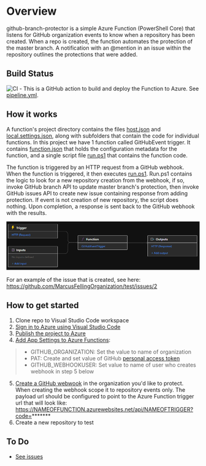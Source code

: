# Overview

github-branch-protector is a simple Azure Function (PowerShell Core) that listens for GitHub organization events to know when a repository has been created. When a repo is created, the function automates the protection of the master branch. A notification with an @mention in an issue within the repository outlines the protections that were added.

## Build Status
![CI](https://github.com/MarcusFellingOrganization/github-branch-protector/workflows/github-branch-protector/badge.svg) - This is a GitHub action to build and deploy the Function to Azure. See [pipeline.yml](https://github.com/MarcusFellingOrganization/github-branch-protector/blob/master/.github/workflows/pipeline.yml).

## How it works
A function's project directory contains the files [host.json](https://docs.microsoft.com/en-us/azure/azure-functions/functions-host-json) and [local.settings.json](https://docs.microsoft.com/en-us/azure/azure-functions/functions-run-local?tabs=windows%2Ccsharp%2Cbash#local-settings-file), along with subfolders that contain the code for individual functions. In this project we have 1 function called GitHubEvent trigger. It contains [function.json](https://github.com/MarcusFellingOrganization/github-branch-protector/blob/master/GitHubEventTrigger/function.json) that holds the configuration metadata for the function, and a single script file [run.ps1](https://github.com/MarcusFellingOrganization/github-branch-protector/blob/master/GitHubEventTrigger/run.ps1) that contains the function code.

The function is triggered by an HTTP request from a GitHub webhook. When the function is triggered, it then executes [run.ps1](https://github.com/MarcusFellingOrganization/github-branch-protector/blob/master/GitHubEventTrigger/run.ps1). Run.ps1 contains the logic to look for a new repository creation from the webhook, if so, invoke GitHub branch API to update master branch's protection, then invoke GitHub issues API to create new issue containing response from adding protection. If event is not creation of new repository, the script does nothing.  Upon completion, a response is sent back to the GitHub webhook with the results.

![AzureFunctionDiagram.PNG](/docs/images/AzureFunctionDiagram.PNG)

For an example of the issue that is created, see here: https://github.com/MarcusFellingOrganization/test/issues/2

## How to get started
1. Clone repo to Visual Studio Code workspace 
2. [Sign in to Azure using Visual Studio Code](https://docs.microsoft.com/en-us/azure/azure-functions/functions-create-first-function-vs-code?pivots=programming-language-powershell#sign-in-to-azure)
3. [Publish the project to Azure](https://docs.microsoft.com/en-us/azure/azure-functions/functions-create-first-function-vs-code?pivots=programming-language-powershell#publish-the-project-to-azure)
4. [Add App Settings to Azure Functions](https://docs.microsoft.com/en-us/azure/azure-functions/functions-how-to-use-azure-function-app-settings): 
>- GITHUB_ORGANIZATION: Set the value to name of organization
>- PAT: Create and set value of GitHub [personal access token](https://help.github.com/en/github/authenticating-to-github/creating-a-personal-access-token-for-the-command-line)
>- GITHUB_WEBHOOKUSER: Set value to name of user who creates webhook in step 5 below
5. [Create a GitHub webwook](https://developer.github.com/webhooks/creating/) in the organization you'd like to protect. When creating the webhook scope it to repository events only. The payload url should be configured to point to the Azure Function trigger url that will look like: https://NAMEOFFUNCTION.azurewebsites.net/api/NAMEOFTRIGGER?code=*******
6. Create a new repository to test

## To Do
- [See issues](https://github.com/MarcusFelling/github-branch-protector/issues/)


